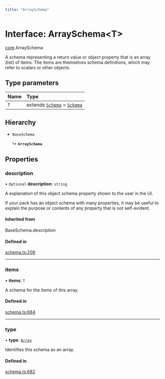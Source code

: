 ```yaml
---
title: "ArraySchema"
---
```

# Interface: ArraySchema<T\>

[core](../modules/core.md).ArraySchema

A schema representing a return value or object property that is an array (list) of items.
The items are themselves schema definitions, which may refer to scalars or other objects.

## Type parameters

| Name | Type |
| :------ | :------ |
| `T` | extends [`Schema`](../types/core.Schema.md) = [`Schema`](../types/core.Schema.md) |

## Hierarchy

- `BaseSchema`

  ↳ **`ArraySchema`**

## Properties

### description

• `Optional` **description**: `string`

A explanation of this object schema property shown to the user in the UI.

If your pack has an object schema with many properties, it may be useful to
explain the purpose or contents of any property that is not self-evident.

#### Inherited from

BaseSchema.description

#### Defined in

[schema.ts:209](https://github.com/coda/packs-sdk/blob/main/schema.ts#L209)

___

### items

• **items**: `T`

A schema for the items of this array.

#### Defined in

[schema.ts:684](https://github.com/coda/packs-sdk/blob/main/schema.ts#L684)

___

### type

• **type**: [`Array`](../enums/core.ValueType.md#array)

Identifies this schema as an array.

#### Defined in

[schema.ts:682](https://github.com/coda/packs-sdk/blob/main/schema.ts#L682)
